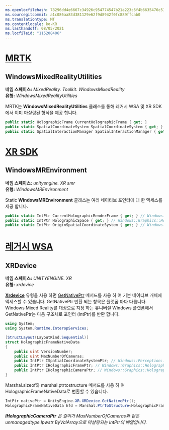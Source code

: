 ```yaml
---
ms.openlocfilehash: 78296dd4e6667c34926c954774547b21a223c5f4b6635476c51046c7ca22cdc3
ms.sourcegitcommit: a1c086aa83d381129e62f9d8942f0fc889ffcab0
ms.translationtype: MT
ms.contentlocale: ko-KR
ms.lasthandoff: 08/05/2021
ms.locfileid: "115208406"
---
```

# <a name="mrtk"></a>[MRTK](#tab/mrtk)

## <a name="windowsmixedrealityutilities"></a>WindowsMixedRealityUtilities

**네임 스페이스:** *MixedReality. Toolkit. WindowsMixedReality*<br>
**유형:** *WindowsMixedRealityUtilities*

MRTK는 **WindowsMixedRealityUtilities** 클래스를 통해 레거시 WSA 및 XR SDK에서 이미 마샬링된 형식을 제공 합니다.

```cs
public static HolographicFrame CurrentHolographicFrame { get; }
public static SpatialCoordinateSystem SpatialCoordinateSystem { get; }
public static SpatialInteractionManager SpatialInteractionManager { get; }
```

# <a name="xr-sdk"></a>[XR SDK](#tab/xr)

## <a name="windowsmrenvironment"></a>WindowsMREnvironment

**네임 스페이스:** *unityengine. XR smr*<br>
**유형:** *WindowsMREnvironment*

Static **WindowsMREnvironment** 클래스는 여러 네이티브 포인터에 대 한 액세스를 제공 합니다.

```cs
public static IntPtr CurrentHolographicRenderFrame { get; } // Windows::Graphics::Holographic::IHolographicFrame
public static IntPtr HolographicSpace { get; } // Windows::Graphics::Holographic::IHolographicSpace
public static IntPtr OriginSpatialCoordinateSystem { get; } // Windows::Perception::Spatial::ISpatialCoordinateSystem
```

# <a name="legacy-wsa"></a>[레거시 WSA](#tab/wsa)

## <a name="xrdevice"></a>XRDevice

**네임 스페이스:** *UNITYENGINE. XR*<br>
**유형:** *xrdevice*

<a href="https://docs.unity3d.com/ScriptReference/XR.XRDevice.html" target="_blank">**Xrdevice**</a> 유형을 사용 하면 <a href="https://docs.unity3d.com/ScriptReference/XR.XRDevice.GetNativePtr.html" target="_blank">GetNativePtr</a> 메서드를 사용 하 여 기본 네이티브 개체에 액세스할 수 있습니다. GetNativePtr 반환 되는 항목은 플랫폼 마다 다릅니다. Windows Mixed Reality를 대상으로 지정 하는 유니버설 Windows 플랫폼에서 GetNativePtr는 다음 구조체로 포인터 (IntPtr)를 반환 합니다.

```cs
using System;
using System.Runtime.InteropServices;

[StructLayout(LayoutKind.Sequential)]
struct HolographicFrameNativeData
{
    public uint VersionNumber;
    public uint MaxNumberOfCameras;
    public IntPtr ISpatialCoordinateSystemPtr; // Windows::Perception::Spatial::ISpatialCoordinateSystem
    public IntPtr IHolographicFramePtr; // Windows::Graphics::Holographic::IHolographicFrame
    public IntPtr IHolographicCameraPtr; // Windows::Graphics::Holographic::IHolographicCamera
}
```

Marshal.sizeof와 marshal.ptrtostructure 메서드를 사용 하 여 HolographicFrameNativeData로 변환할 수 있습니다.

```cs
IntPtr nativePtr = UnityEngine.XR.XRDevice.GetNativePtr();
HolographicFrameNativeData hfd = Marshal.PtrToStructure<HolographicFrameNativeData>(nativePtr);
```

***IHolographicCameraPtr** 은 길이가 MaxNumberOfCameras와 같은 unmanagedtype.lpwstr ByValArray으로 마샬링되는 IntPtr의 배열입니다.*
